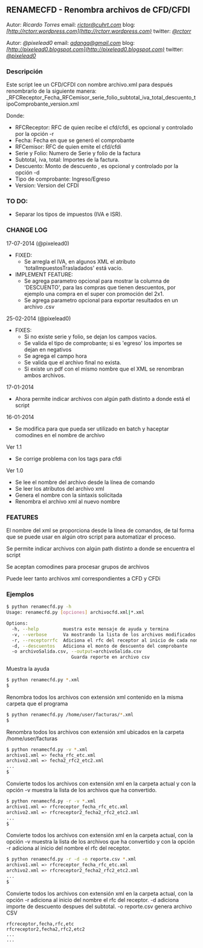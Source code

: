RENAMECFD - Renombra archivos de CFD/CFDI
------------------------------------
Autor: *Ricardo Torres*
email: *[rictor@cuhrt.com](mailto:rictor@cuhrt.com)*
blog: *[http://rctorr.wordpress.com](http://rctorr.wordpress.com)*
twitter: *[@rctorr](http://www.twitter.com/rctorr)*

Autor: *@pixelead0*
email: *[adangq@gmail.com](mailto:adangq@gmail.com)*
blog: *[http://pixelead0.blogspot.com](http://pixelead0.blogspot.com)*
twitter: *[@pixelead0](http://www.twitter.com/pixelead0)*



### Descripción
Este script lee un CFD/CFDI con nombre archivo.xml para después renombrarlo
de la siguiente manera:
	_RFCReceptor_Fecha_RFCemisor_serie_folio_subtotal_iva_total_descuento_tipoComprobante_version.xml

Donde:
 * RFCReceptor: RFC de quien recibe el cfd/cfdi, es opcional y controlado por la opción -r
 * Fecha: Fecha en que se generó el comprobante
 * RFCemisor: RFC de quien emite el cfd/cfdi
 * Serie y Folio: Numero de Serie y folio de la factura
 * Subtotal, iva, total: Importes de la factura.
 * Descuento: Monto de descuento , es opcional y controlado por la opción -d
 * Tipo de comprobante: Ingreso/Egreso
 * Version: Version del CFDI



### TO DO:
  * Separar los tipos de impuestos (IVA e ISR).

### CHANGE LOG

 17-07-2014 (@pixelead0)
 - FIXED:
   - Se arregla el IVA, en algunos XML el atributo 'totalImpuestosTrasladados' está vacío.
 - IMPLEMENT FEATURE:
   - Se agrega parametro opcional para mostrar la columna de 'DESCUENTO', para las compras que tienen descuentos, por ejemplo una compra en el super con promoción del 2x1.
   - Se agrega parametro opcional para exportar resultados en un archivo .csv

 25-02-2014 (@pixelead0)
 - FIXES:
   - Si no existe serie y folio, se dejan los campos vacios.
   - Se valida el tipo de comprobante; si es 'egreso' los importes se dejan en negativos
   - Se agrega el campo hora
   - Se valida que el archivo final no exista.
   - Si existe un pdf con el mismo nombre que el XML se renombran ambos archivos.

 17-01-2014
 - Ahora permite indicar archivos con algún path distinto a donde está el
   script

 16-01-2014
 - Se modifica para que pueda ser utilizado en batch y haceptar comodines
   en el nombre de archivo

 Ver 1.1
 - Se corrige problema con los tags para cfdi

 Ver 1.0
 - Se lee el nombre del archivo desde la línea de comando
 - Se leer los atributos del archivo xml
 - Genera el nombre con la sintaxis solicitada
 - Renombra el archivo xml al nuevo nombre


### FEATURES

El nombre del xml se proporciona desde la línea de comandos, de tal forma que
se puede usar en algún otro script para automatizar el proceso.

Se permite indicar archivos con algún path distinto a donde se encuentra el
script

Se aceptan comodines para procesar grupos de archivos

Puede leer tanto archivos xml correspondientes a CFD y CFDi

### Ejemplos
```bash
$ python renamecfd.py -h
Usage: renamecfd.py [opciones] archivocfd.xml|*.xml

Options:
  -h, --help         muestra este mensaje de ayuda y termina
  -v, --verbose      Va mostrando la lista de los archivos modificados
  -r, --receptorrfc  Adiciona el rfc del receptor al inicio de cada nombre
  -d, --descuentos   Adiciona el monto de descuento del comprobante
  -o archivoSalida.csv, --output=archivoSalida.csv
                        Guarda reporte en archivo csv
```
Muestra la ayuda

```bash
$ python renamecfd.py *.xml
$
```
Renombra todos los archivos con extensión xml contenido en la misma carpeta que el programa

```bash
$ python renamecfd.py /home/user/facturas/*.xml
$
```
Renombra todos los archivos con extensión xml ubicados en la carpeta
/home/user/facturas

```bash
$ python renamecfd.py -v *.xml
archivo1.xml => fecha_rfc_etc.xml
archivo2.xml => fecha2_rfc2_etc2.xml
...
$
```
Convierte todos los archivos con extensión xml en la carpeta actual y con la opción
-v muestra la lista de los archivos que ha convertido.

```bash
$ python renamecfd.py -r -v *.xml
archivo1.xml => rfcreceptor_fecha_rfc_etc.xml
archivo2.xml => rfcreceptor2_fecha2_rfc2_etc2.xml
...
$
```
Convierte todos los archivos con extensión xml en la carpeta actual, con la opción
-v muestra la lista de los archivos que ha convertido y con la opción -r adiciona al
inicio del nombre el rfc del receptor.

```bash
$ python renamecfd.py -r -d -o reporte.csv *.xml
archivo1.xml => rfcreceptor_fecha_rfc_etc.xml
archivo2.xml => rfcreceptor2_fecha2_rfc2_etc2.xml
...
$
```
Convierte todos los archivos con extensión xml en la carpeta actual, con la opción
-r adiciona al inicio del nombre el rfc del receptor.
-d adiciona importe de descuento despues del subtotal.
-o reporte.csv genera archivo CSV

```
rfcreceptor,fecha,rfc,etc
rfcreceptor2,fecha2,rfc2,etc2
...
...
```
